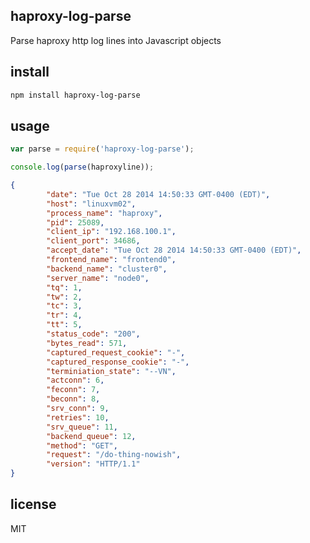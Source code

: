 haproxy-log-parse
-----------------

Parse haproxy http log lines into Javascript objects

install
-------

```bash
npm install haproxy-log-parse
```

usage
-----

```js
var parse = require('haproxy-log-parse');

console.log(parse(haproxyline));
```

```json
{
        "date": "Tue Oct 28 2014 14:50:33 GMT-0400 (EDT)",
        "host": "linuxvm02",
        "process_name": "haproxy",
        "pid": 25089,
        "client_ip": "192.168.100.1",
        "client_port": 34686,
        "accept_date": "Tue Oct 28 2014 14:50:33 GMT-0400 (EDT)",
        "frontend_name": "frontend0",
        "backend_name": "cluster0",
        "server_name": "node0",
        "tq": 1,
        "tw": 2,
        "tc": 3,
        "tr": 4,
        "tt": 5,
        "status_code": "200",
        "bytes_read": 571,
        "captured_request_cookie": "-",
        "captured_response_cookie": "-",
        "terminiation_state": "--VN",
        "actconn": 6,
        "feconn": 7,
        "beconn": 8,
        "srv_conn": 9,
        "retries": 10,
        "srv_queue": 11,
        "backend_queue": 12,
        "method": "GET",
        "request": "/do-thing-nowish",
        "version": "HTTP/1.1"
}
```

license
-------
MIT


